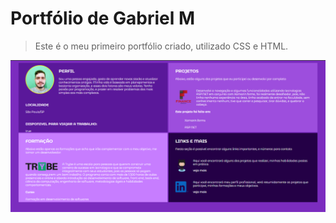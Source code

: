 # Portfólio de Gabriel M
> Este é o meu primeiro portfólio criado, utilizado CSS e HTML.

<img src="https://github.com/gabrielgarciamendonca/gabrielgarciamendonca.github.io/blob/master/Images/PRINT.png">


